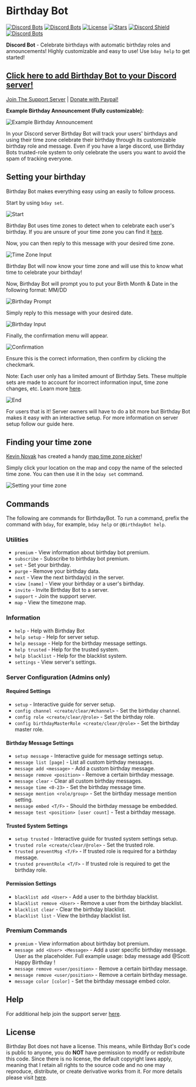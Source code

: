 # Birthday Bot

[![Discord Bots](https://top.gg/api/widget/servers/656621136808902656.svg?noavatar=true)](https://top.gg/bot/656621136808902656)
[![Discord Bots](https://top.gg/api/widget/status/656621136808902656.svg?noavatar=true)](https://top.gg/bot/656621136808902656)
[![License](https://img.shields.io/badge/license-No%20License-blue)](https://choosealicense.com/no-permission/)
[![Stars](https://img.shields.io/github/stars/scottbucher/BirthdayBot.svg)](https://github.com/scottbucher/BirthdayBot/stargazers)
[![Discord Shield](https://discordapp.com/api/guilds/660711235766976553/widget.png?style=shield)](https://discordapp.com/invite/9gUQFtz)
[![Discord Bots](https://top.gg/api/widget/owner/656621136808902656.svg?noavatar=true)](https://top.gg/bot/656621136808902656)

**Discord Bot** - Celebrate birthdays with automatic birthday roles and announcements! Highly customizable and easy to use! Use `bday help` to get started!

## [Click here to add Birthday Bot to your Discord server!](https://discord.com/api/oauth2/authorize?client_id=656621136808902656&permissions=268659792&scope=bot)

[Join The Support Server](https://discord.gg/9gUQFtz) | [Donate with Paypal!](https://www.paypal.com/cgi-bin/webscr?cmd=_donations&business=PE97AGAPRX35Q&currency_code=USD&source=url)

**Example Birthday Announcement (Fully customizable):**

![Example Birthday Announcement](https://i.imgur.com/BZcEJ5j.png)

In your Discord server Birthday Bot will track your users' birthdays and using their time zone celebrate their birthday through its customizable birthday role and message. Even if you have a large discord, use Birthday Bots trusted-role system to only celebrate the users you want to avoid the spam of tracking everyone.

## Setting your birthday

Birthday Bot makes everything easy using an easily to follow process.

Start by using `bday set`.

![Start](https://i.imgur.com/Evo2jsp.png)

Birthday Bot uses time zones to detect when to celebrate each user's birthday. If you are unsure of your time zone you can find it [here](https://github.com/scottbucher/BirthdayBot/blob/master/README.md#finding-your-time-zone).

Now, you can then reply to this message with your desired time zone.

![Time Zone Input](https://i.imgur.com/fcmXvsQ.png)

Birthday Bot will now know your time zone and will use this to know what time to celebrate your birthday!

Now, Birthday Bot will prompt you to put your Birth Month & Date in the following format: MM/DD

![Birthday Prompt](https://i.imgur.com/hKvd9bm.png)

Simply reply to this message with your desired date.

![Birthday Input](https://i.imgur.com/D6OArx2.png)

Finally, the confirmation menu will appear.

![Confirmation](https://i.imgur.com/gBafugI.png)

Ensure this is the correct information, then confirm by clicking the checkmark.

Note: Each user only has a limited amount of Birthday Sets. These multiple sets are made to account for incorrect information input, time zone changes, etc.
Learn more [here](https://birthdaybot.scottbucher.dev/faq#how-many-times-can-i-set-my-birthday).

![End](https://i.imgur.com/2F8u3Cw.png)

For users that is it! Server owners will have to do a bit more but Birthday Bot makes it easy with an interactive setup. For more information on server setup follow our guide here.

## Finding your time zone

[Kevin Novak](https://github.com/KevinNovak) has created a handy [map time zone picker](https://kevinnovak.github.io/Time-Zone-Picker/)!

Simply click your location on the map and copy the name of the selected time zone. You can then use it in the `bday set` command.

![Setting your time zone](https://i.imgur.com/ibPmjNs.png)

## Commands

The following are commands for BirthdayBot. To run a command, prefix the command with `bday`, for example, `bday help` or `@BirthdayBot help`.

### Utilities

-   `premium` - View information about birthday bot premium.
-   `subscribe` - Subscribe to birthday bot premium.
-   `set` - Set your birthday.
-   `purge` - Remove your birthday data.
-   `next` - View the next birthday(s) in the server.
-   `view [name]` - View your birthday or a user's birthday.
-   `invite` - Invite Birthday Bot to a server.
-   `support` - Join the support server.
-   `map` - View the timezone map.

### Information

-   `help` - Help with Birthday Bot
-   `help setup` - Help for server setup.
-   `help message` - Help for the birthday message settings.
-   `help trusted` - Help for the trusted system.
-   `help blacklist` - Help for the blacklist system.
-   `settings` - View server's settings.

### Server Configuration (Admins only)

#### Required Settings

-   `setup` - Interactive guide for server setup.
-   `config channel <create/clear/#channel>` - Set the birthday channel.
-   `config role <create/clear/@role>` - Set the birthday role.
-   `config birthdayMasterRole <create/clear/@role>` - Set the birthday master role.

#### Birthday Message Settings

-   `setup message` - Interactive guide for message settings setup.
-   `message list [page]` - List all custom birthday messages.
-   `message add <message>` - Add a custom birthday message.
-   `message remove <position>` - Remove a certain birthday message.
-   `message clear` - Clear all custom birthday messages.
-   `message time <0-23>` - Set the birthday message time.
-   `message mention <role/group>` - Set the birthday message mention setting.
-   `message embed <T/F>` - Should the birthday message be embedded.
-   `message test <position> [user count]` - Test a birthday message.

#### Trusted System Settings

-   `setup trusted` - Interactive guide for trusted system settings setup.
-   `trusted role <create/clear/@role>` - Set the trusted role.
-   `trusted preventMsg <T/F>` - If trusted role is required for a birthday message.
-   `trusted preventRole <T/F>` - If trusted role is required to get the birthday role.

#### Permission Settings

-   `blacklist add <User>` - Add a user to the birthday blacklist.
-   `blacklist remove <User>` - Remove a user from the birthday blacklist.
-   `blacklist clear` - Clear the birthday blacklist.
-   `blacklist list` - View the birthday blacklist list.

### Premium Commands

-   `premium` - View information about birthday bot premium.
-   `message add <User> <Message>` - Add a user specific birthday message. User <Users> as the placeholder. Full example usage: bday message add @Scott Happy Birthday <Users>!
-   `message remove <user/position>` - Remove a certain birthday message.
-   `message remove <user/position>` - Remove a certain birthday message.
-   `message color [color]` - Set the birthday message embed color.

## Help

For additional help join the support server [here](https://discord.gg/9gUQFtz).

## License

Birthday Bot does not have a license. This means, while Birthday Bot's code is public to anyone, you do **NOT** have permission to modify or redistribute this code. Since there is no license, the default copyright laws apply, meaning that I retain all rights to the source code and no one may reproduce, distribute, or create derivative works from it. For more details please visit [here](https://choosealicense.com/no-permission/).
